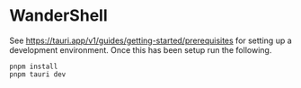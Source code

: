 # WanderShell

See https://tauri.app/v1/guides/getting-started/prerequisites for setting up a development environment.
Once this has been setup run the following.

```
pnpm install
pnpm tauri dev
```
